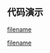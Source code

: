<h2>代码演示</h2>

<div class="container-demo-main">

<div class="container-demo-left">

[filename](../../src/table.html ':include :type=code  :fragment=htmldemo')

</div>

<div class="container-demo-right">

[filename](../../src/table.html ':include width=375 height=667')

</div>